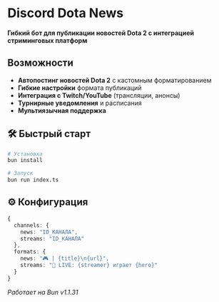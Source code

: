 # Discord Dota News

**Гибкий бот для публикации новостей Dota 2 с интеграцией стриминговых платформ**

## Возможности

- **Автопостинг новостей Dota 2** с кастомным форматированием
- **Гибкие настройки** формата публикаций
- **Интеграция с Twitch/YouTube** (трансляции, анонсы)
- **Турнирные уведомления** и расписания
- **Мультиязычная поддержка**

## 🛠 Быстрый старт

```bash
# Установка
bun install

# Запуск
bun run index.ts
```

## ⚙️ Конфигурация

```ts
{
  channels: {
    news: "ID_КАНАЛА",
    streams: "ID_КАНАЛА" 
  },
  formats: {
    news: "🎮 | {title}\n{url}",
    streams: "🔴 LIVE: {streamer} играет {hero}"
  }
}
```

*Работает на Bun v1.1.31*
